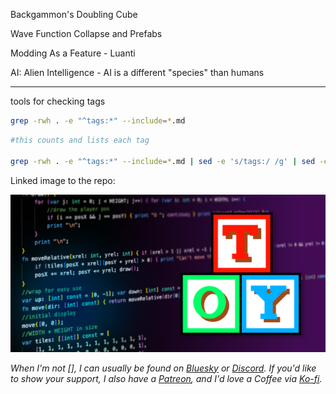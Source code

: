 Backgammon's Doubling Cube

Wave Function Collapse and Prefabs

Modding As a Feature - Luanti

AI: Alien Intelligence - AI is a different "species" than humans

---

tools for checking tags

```bash
grep -rwh . -e "^tags:*" --include=*.md
```

```bash
#this counts and lists each tag

grep -rwh . -e "^tags:*" --include=*.md | sed -e 's/tags:/ /g' | sed -e 's/[^[:alpha:]-]/ /g' | tr '\n' " " |  tr -s " " | tr " " '\n' | grep "\S" | tr 'A-Z' 'a-z' | sort | uniq -c | sort -nr
```
Linked image to the repo:

[![toylang preview](/assets/toylang/toylang-preview.png)](https://github.com/krgamestudios/Toy)



*When I'm not [], I can usually be found on [Bluesky](https://bsky.app/profile/krgamestudios.bsky.social) or [Discord](https://discord.gg/5KwPFdTBZp). If you'd like to show your support, I also have a [Patreon](https://www.patreon.com/c/krgamestudios), and I'd love a Coffee via [Ko-fi](https://ko-fi.com/krgamestudios).*
